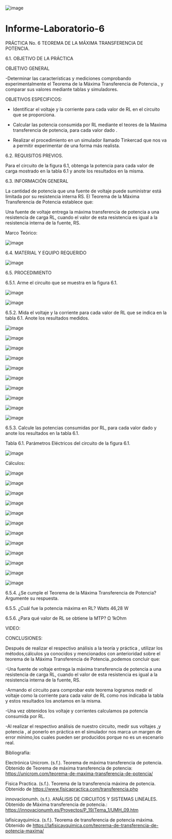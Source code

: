 ![image](https://user-images.githubusercontent.com/84587120/127800358-3f833f37-37e4-4716-9dda-b920150bdbf2.png)

# Informe-Laboratorio-6

PRÁCTICA No. 6 TEOREMA DE LA MÁXIMA TRANSFERENCIA DE POTENCIA.


6.1.	OBJETIVO DE LA PRÁCTICA

OBJETIVO GENERAL

-Determinar las características y mediciones comprobando experimentalmente el Teorema de la Máxima Transferencia de Potencia., y comparar sus valores mediante tablas y simuladores.

OBJETIVOS ESPECIFICOS:

- Identificar el voltaje y la corriente para cada valor de RL en el circuito que se proporciona.

-	Calcular las potencia consumida por RL mediante el teores de la Maxima transferencia de potencia, para cada valor dado .

- Realizar el procedimiento en un simulador llamado Tinkercad que nos va a permitir experimentar de una forma más realista.



6.2.	REQUISITOS PREVIOS.

Para el circuito de la figura 6.1, obtenga la potencia para cada valor de carga mostrado en la tabla 6.1 y anote los resultados en la misma.

6.3.	INFORMACIÓN GENERAL

La cantidad de potencia que una fuente de voltaje puede suministrar está limitada por su resistencia interna RS.
El Teorema de la Máxima Transferencia de Potencia establece que:

Una fuente de voltaje entrega la máxima transferencia de potencia a una resistencia de carga RL, cuando el valor de esta resistencia es igual a la resistencia interna de la fuente, RS.



Marco Teórico:

![image](https://user-images.githubusercontent.com/84587120/127800413-69ae1f7e-dcae-4c5b-b1c8-a040a9f03e64.png)

6.4.	MATERIAL Y EQUIPO REQUERIDO

![image](https://user-images.githubusercontent.com/84427371/127802526-32cacb10-bad5-446a-b03f-cf0ae217b0ab.png)


6.5.	PROCEDIMIENTO

6.5.1.	Arme el circuito que se muestra en la figura 6.1.

![image](https://user-images.githubusercontent.com/84427371/127802398-821aaa48-9bf6-4945-9e0c-fe9997503657.png)

![image](https://user-images.githubusercontent.com/84587091/127945008-e24d7ba7-8226-4ca4-923b-8ee6269f8b15.png)

6.5.2.	Mida el voltaje y la corriente para cada valor de RL que se indica en la tabla 6.1. Anote los resultados medidos.

![image](https://user-images.githubusercontent.com/84587091/127944856-1a0842a7-f0c2-45a9-a511-91fd8f57d4ff.png)

![image](https://user-images.githubusercontent.com/84587091/127945124-3510c21a-4b71-40d4-9255-04d8d7127666.png)

![image](https://user-images.githubusercontent.com/84587091/127945166-73f5b34c-2cd2-4064-a030-369e0ac0ac4d.png)

![image](https://user-images.githubusercontent.com/84587091/127945185-e735c467-d312-487e-99c4-2088f202fe8d.png)

![image](https://user-images.githubusercontent.com/84587091/127946852-dbbad074-60bb-4774-b9e6-e2dad76ef74c.png)

![image](https://user-images.githubusercontent.com/84587091/127946896-dc0ec6a8-7e7d-46ce-a0d0-28b0c290199a.png)

![image](https://user-images.githubusercontent.com/84587091/127946924-7ac2183d-94ce-418c-8f66-c6c96496477b.png)

![image](https://user-images.githubusercontent.com/84587091/127946952-6ca257ec-d703-4789-8823-6a4fac22a989.png)

![image](https://user-images.githubusercontent.com/84587091/127946972-ebe024d9-2b68-4fce-b30b-47718548aeb0.png)

![image](https://user-images.githubusercontent.com/84587091/127946998-23c8daf0-8cd3-43c5-8437-b1d5eccf24ad.png)

6.5.3.	Calcule las potencias consumidas por RL, para cada valor dado y anote los resultados en la tabla 6.1.

Tabla 6.1. Parámetros Eléctricos del circuito de la figura 6.1.

![image](https://user-images.githubusercontent.com/84587120/127956693-162517a3-60df-42b8-8f41-72eab5b0e234.png)
 
Cálculos:

![image](https://user-images.githubusercontent.com/84587120/127956761-d340b4b9-7cc2-4d00-8c2a-7b05a5152ef1.png)

![image](https://user-images.githubusercontent.com/84587120/127956781-f992567e-fce4-4bd3-a1b2-5d807ceb8cec.png)

![image](https://user-images.githubusercontent.com/84587120/127956802-10af57f1-b389-4078-8dbf-53bcf5953e4b.png)

![image](https://user-images.githubusercontent.com/84587120/127956820-70623dda-ff87-4806-8617-1b215a12b5d1.png)

![image](https://user-images.githubusercontent.com/84587120/127956848-0d061e60-8a6d-4ebc-9254-193f43caa096.png)

![image](https://user-images.githubusercontent.com/84587120/127956863-ad9b0038-3425-4b45-ab2b-6321ebdb376d.png)

![image](https://user-images.githubusercontent.com/84587120/127956886-b812f8f4-f571-44eb-b1d3-8ef43eca843f.png)

![image](https://user-images.githubusercontent.com/84587120/127956911-e49b5cdc-e46c-4675-a34b-4e11da267cf1.png)

![image](https://user-images.githubusercontent.com/84587120/127956934-486c6e1e-fa7b-4153-a824-537465040521.png)

![image](https://user-images.githubusercontent.com/84587120/127956955-cb3ba7d6-209e-4271-839e-b0f344f7b47c.png)

![image](https://user-images.githubusercontent.com/84587120/127956971-11308533-d5cd-4b9b-9478-1c14e646e165.png)

![image](https://user-images.githubusercontent.com/84587120/127956997-8d716140-b0f4-4d46-ac77-3a89208d9638.png)


6.5.4.	¿Se cumple el Teorema de la Máxima Transferencia de Potencia? Argumente su respuesta.

6.5.5.	¿Cuál fue la potencia máxima en RL?	Watts
46,28 W

6.5.6.	¿Para qué valor de RL se obtiene la MTP?	Ω
1kOhm

VIDEO:

CONCLUSIONES:

Después de realizar el respectivo análisis a la teoría y práctica , utilizar los métodos,cálculos ya conocidos y mencionados con anterioridad sobre el teorema de la Máxima Transferencia de Potencia.,podemos concluir que:

-Una fuente de voltaje entrega la máxima transferencia de potencia a una resistencia de carga RL, cuando el valor de esta resistencia es igual a la resistencia interna de la fuente, RS.

-Armando el circuito para comprobar este teorema logramos medir el voltaje como la corriente para cada valor de RL como nos indicaba la tabla y estos resultados los anotamos en la misma.

-Una vez obtenidos los voltaje y corrientes  calculamos pa potencia consumida por RL.

-Al realizar el respectivo análisis de nuestro circuito, medir sus voltajes ,y potencia , al ponerlo en práctica en el simulador nos marca un margen de error mínimo,los cuales pueden ser producidos porque no es un escenario real.


Bibliografía: 

Electrónica Unicrom. (s.f.). Teorema de máxima transferencia de potencia. Obtenido de Teorema de máxima transferencia de potencia: https://unicrom.com/teorema-de-maxima-transferencia-de-potencia/

Fisica Practica. (s.f.). Teorema de la transferencia máxima de potencia. Obtenido de https://www.fisicapractica.com/transferencia.php

innovacionumh. (s.f.). ANÁLISIS DE CIRCUITOS Y SISTEMAS LINEALES. Obtenido de Máxima transferencia de potencia.: https://innovacionumh.es/Proyectos/P_19/Tema_1/UMH_09.htm

lafisicayquimica. (s.f.). Teorema de transferencia de potencia máxima. Obtenido de https://lafisicayquimica.com/teorema-de-transferencia-de-potencia-maxima/




